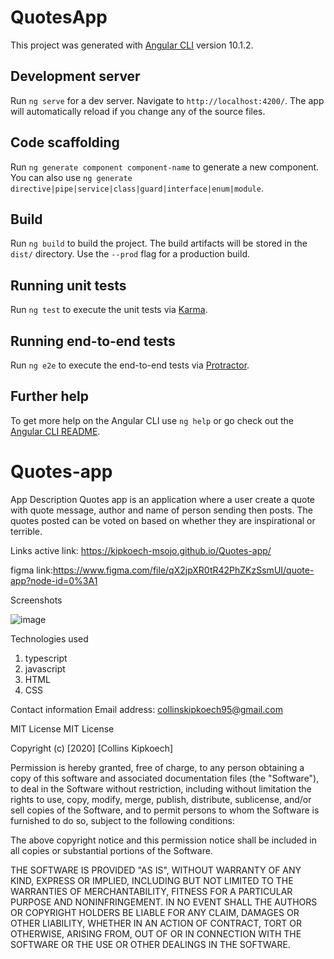 # QuotesApp

This project was generated with [Angular CLI](https://github.com/angular/angular-cli) version 10.1.2.

## Development server

Run `ng serve` for a dev server. Navigate to `http://localhost:4200/`. The app will automatically reload if you change any of the source files.

## Code scaffolding

Run `ng generate component component-name` to generate a new component. You can also use `ng generate directive|pipe|service|class|guard|interface|enum|module`.

## Build

Run `ng build` to build the project. The build artifacts will be stored in the `dist/` directory. Use the `--prod` flag for a production build.

## Running unit tests

Run `ng test` to execute the unit tests via [Karma](https://karma-runner.github.io).

## Running end-to-end tests

Run `ng e2e` to execute the end-to-end tests via [Protractor](http://www.protractortest.org/).

## Further help

To get more help on the Angular CLI use `ng help` or go check out the [Angular CLI README](https://github.com/angular/angular-cli/blob/master/README.md).
# Quotes-app
App Description
Quotes app is an application where a user create a quote with quote message, author and name of person sending then posts. The quotes posted can be voted on based on whether they are inspirational or terrible.

Links 
active link: https://kipkoech-msojo.github.io/Quotes-app/

figma link:https://www.figma.com/file/qX2jpXR0tR42PhZKzSsmUI/quote-app?node-id=0%3A1

Screenshots

![image](https://user-images.githubusercontent.com/68596898/94392041-d90d9900-015f-11eb-923a-8693f59c18f2.png)

Technologies used
1. typescript
2. javascript
3. HTML
4. CSS

Contact information
Email address: collinskipkoech95@gmail.com

MIT License
MIT License

Copyright (c) [2020] [Collins Kipkoech]

Permission is hereby granted, free of charge, to any person obtaining a copy of this software and associated documentation files (the "Software"), to deal in the Software without restriction, including without limitation the rights to use, copy, modify, merge, publish, distribute, sublicense, and/or sell copies of the Software, and to permit persons to whom the Software is furnished to do so, subject to the following conditions:

The above copyright notice and this permission notice shall be included in all copies or substantial portions of the Software.

THE SOFTWARE IS PROVIDED "AS IS", WITHOUT WARRANTY OF ANY KIND, EXPRESS OR IMPLIED, INCLUDING BUT NOT LIMITED TO THE WARRANTIES OF MERCHANTABILITY, FITNESS FOR A PARTICULAR PURPOSE AND NONINFRINGEMENT. IN NO EVENT SHALL THE AUTHORS OR COPYRIGHT HOLDERS BE LIABLE FOR ANY CLAIM, DAMAGES OR OTHER LIABILITY, WHETHER IN AN ACTION OF CONTRACT, TORT OR OTHERWISE, ARISING FROM, OUT OF OR IN CONNECTION WITH THE SOFTWARE OR THE USE OR OTHER DEALINGS IN THE SOFTWARE.
